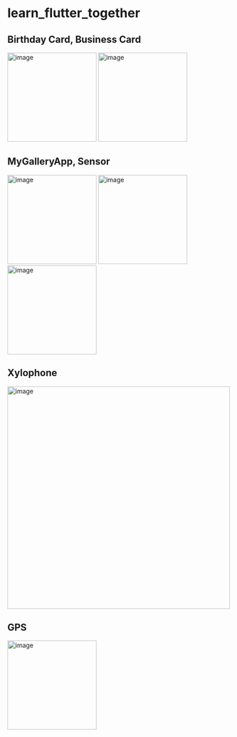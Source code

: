 # learn_flutter_together

## Birthday Card, Business Card
<img width="200" alt="image" src="https://github.com/NalaJang/learn_flutter/assets/73895803/9b68cf8c-a32f-43dd-9997-59f16c522a0c">
<img width="200" alt="image" src="https://github.com/NalaJang/learn_flutter/assets/73895803/a20d7c9c-9942-48f7-940e-46993b833a92">

## MyGalleryApp, Sensor
<img width="200" alt="image" src="https://github.com/NalaJang/learn_flutter/assets/73895803/c249d21e-5764-4112-b62b-702e1132b79c">
<img width="200" alt="image" src="https://github.com/NalaJang/learn_flutter/assets/73895803/cf9233e5-f707-4325-8027-5d5bc7af8970">
<img width="200" alt="image" src="https://github.com/NalaJang/learn_flutter/assets/73895803/a060f5f3-c568-4bc0-9162-6040cb54fb50">

## Xylophone
<img width="500" alt="image" src="https://github.com/NalaJang/learn_flutter/assets/73895803/f43384db-74ae-425f-bf57-a954114e5049">

## GPS
<img width="200" alt="image" src="https://github.com/NalaJang/learn_flutter/assets/73895803/85b4d471-6f4f-4453-b113-285ad226710d">
